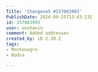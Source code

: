 ```yaml
---
Title: 'Changeset #157083903'
PublishDate: 2024-09-25T13:43:23Z
id: 157083903
user: anshanin
comment: Added addresses
created_by: iD 2.30.2
tags:
- Montenegro
- Budva

---
```

